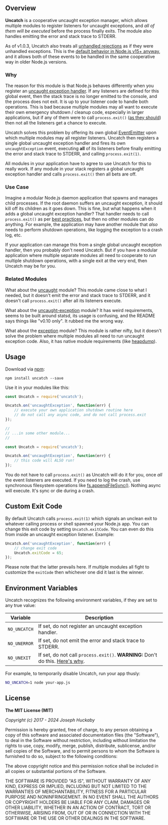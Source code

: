 ## Overview

**Uncatch** is a cooperative uncaught exception manager, which allows multiple modules to register listeners for uncaught exceptions, and *all of them will be executed* before the process finally exits.  The module also handles emitting the error and stack trace to STDERR.

As of v1.0.3, Uncatch also treats all [unhandled rejections](https://nodejs.org/api/process.html#process_event_unhandledrejection) as if they were unhandled exceptions.  This is the [default behavior in Node.js v15+ anyway](https://nodejs.org/api/deprecations.html#DEP0018), and it allows both of these events to be handled in the same cooperative way in older Node.js versions.

### Why

The reason for this module is that Node.js behaves differently when you register an [uncaught exception handler](https://nodejs.org/api/process.html#process_event_uncaughtexception).  If any listeners are defined for this global event, then the stack trace is no longer emitted to the console, and the process does not exit.  It is up to your listener code to handle both operations.  This is bad because multiple modules may all want to execute their own emergency shutdown / cleanup code, especially in larger applications, but if any of them were to call `process.exit()` ([as they should](https://nodejs.org/api/process.html#process_warning_using_uncaughtexception_correctly)) then not all the listeners get a chance to execute.

Uncatch solves this problem by offering its own global [EventEmitter](https://nodejs.org/api/events.html#events_class_eventemitter) upon which multiple modules may all register listeners.  Uncatch then registers a single global uncaught exception handler and fires its own `uncaughtException` event, executing **all** of its listeners before finally emitting the error and stack trace to STDERR, and calling `process.exit(1)`.

All modules in your application have to agree to use Uncatch for this to really work.  If any module in your stack registers a global uncaught exception handler and calls `process.exit()` then all bets are off.

### Use Case

Imagine a modular Node.js daemon application that spawns and manages child processes.  If the root daemon suffers an uncaught exception, it should kill off its children as it goes down.  This is fine, but what happens when it adds a global uncaught exception handler?  That handler needs to call `process.exit()` as per [best practices](https://nodejs.org/api/process.html#process_warning_using_uncaughtexception_correctly), but then no other modules can do anything.  For example, the application may have another module that *also* needs to perform shutdown operations, like logging the exception to a crash log, etc.

If your application can manage this from a single global uncaught exception handler, then you probably don't need Uncatch.  But if you have a modular application where multiple separate modules all need to cooperate to run multiple shutdown operations, with a single exit at the very end, then Uncatch may be for you.

### Related Modules

What about the [uncaught](https://www.npmjs.com/package/uncaught) module?  This module came close to what I needed, but it doesn't emit the error and stack trace to STDERR, and it doesn't call `process.exit()` after all its listeners execute.

What about the [uncaught-exception](https://www.npmjs.com/package/uncaught-exception) module?  It has weird requirements, seems to be built around statsd, its usage is confusing, and the README says things like "v0.10 only".  It rubbed me the wrong way.

What about the [exception](https://www.npmjs.com/package/exception) module?  This module is rather nifty, but it doesn't solve the problem where multiple modules all need to run uncaught exception code.  Also, it has native module requirements (like [heapdump](https://www.npmjs.com/package/heapdump)).

## Usage

Download via [npm](https://www.npmjs.com/):

```
npm install uncatch --save
```

Use it in your modules like this:

```js
const Uncatch = require('uncatch');

Uncatch.on('uncaughtException', function(err) {
	// execute your own application shutdown routine here
	// do not call any async code, and do not call process.exit
});

//
// ...in some other module...
//

const Uncatch = require('uncatch');

Uncatch.on('uncaughtException', function(err) {
	// this code will ALSO run!
});
```

You do not have to call `process.exit()` as Uncatch will do it for you, once *all* the event listeners are executed.  If you need to log the crash, use synchronous filesystem operations like [fs.appendFileSync()](https://nodejs.org/api/fs.html#fs_fs_appendfilesync_file_data_options).  Nothing async will execute.  It's sync or die during a crash.

## Custom Exit Code

By default Uncatch calls `process.exit(1)` which signals an unclean exit to whatever calling process or shell spawned your Node.js app.  You can change this exit code by setting `Uncatch.exitCode`.  You can even do this from inside an uncaught exception listener.  Example:

```js
Uncatch.on('uncaughtException', function(err) {
	// change exit code
	Uncatch.exitCode = 65;
});
```

Please note that the latter prevails here.  If multiple modules all fight to customize the `exitCode` then whichever one did it last is the winner.

## Environment Variables

Uncatch recognizes the following environment variables, if they are set to any true value:

| Variable | Description |
|----------|-------------|
| `NO_UNCATCH` | If set, do not register an uncaught exception handler. |
| `NO_UNERROR` | If set, do not emit the error and stack trace to STDERR. |
| `NO_UNEXIT` | If set, do not call `process.exit()`.  **WARNING:** Don't do this.  [Here's why](https://nodejs.org/api/process.html#process_warning_using_uncaughtexception_correctly). |

For example, to temporarily disable Uncatch, run your app thusly:

```sh
NO_UNCATCH=1 node your-app.js
```

## License

**The MIT License (MIT)**

*Copyright (c) 2017 - 2024 Joseph Huckaby*

Permission is hereby granted, free of charge, to any person obtaining a copy of this software and associated documentation files (the "Software"), to deal in the Software without restriction, including without limitation the rights to use, copy, modify, merge, publish, distribute, sublicense, and/or sell copies of the Software, and to permit persons to whom the Software is furnished to do so, subject to the following conditions:

The above copyright notice and this permission notice shall be included in all copies or substantial portions of the Software.

THE SOFTWARE IS PROVIDED "AS IS", WITHOUT WARRANTY OF ANY KIND, EXPRESS OR IMPLIED, INCLUDING BUT NOT LIMITED TO THE WARRANTIES OF MERCHANTABILITY, FITNESS FOR A PARTICULAR PURPOSE AND NONINFRINGEMENT. IN NO EVENT SHALL THE AUTHORS OR COPYRIGHT HOLDERS BE LIABLE FOR ANY CLAIM, DAMAGES OR OTHER LIABILITY, WHETHER IN AN ACTION OF CONTRACT, TORT OR OTHERWISE, ARISING FROM, OUT OF OR IN CONNECTION WITH THE SOFTWARE OR THE USE OR OTHER DEALINGS IN THE SOFTWARE.
